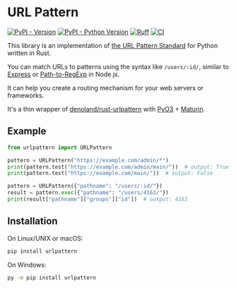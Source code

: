 # URL Pattern

[![PyPI - Version](https://img.shields.io/pypi/v/urlpattern)](https://pypi.org/project/urlpattern/)
[![PyPI - Python Version](https://img.shields.io/pypi/pyversions/urlpattern)](https://pypi.org/project/urlpattern/)
[![Ruff](https://img.shields.io/endpoint?url=https://raw.githubusercontent.com/astral-sh/ruff/main/assets/badge/v2.json)](https://github.com/astral-sh/ruff)
[![CI](https://github.com/urlpattern/python-urlpattern/actions/workflows/CI.yml/badge.svg)](https://github.com/urlpattern/python-urlpattern/actions)

This library is an implementation of [the URL Pattern Standard](https://urlpattern.spec.whatwg.org/) for Python written in Rust.

You can match URLs to patterns using the syntax like `/users/:id/`, similar to [Express](https://expressjs.com/) or [Path-to-RegExp](https://github.com/pillarjs/path-to-regexp) in Node.js.

It can help you create a routing mechanism for your web servers or frameworks.

It's a thin wrapper of [denoland/rust-urlpattern](https://github.com/denoland/rust-urlpattern) with [PyO3](https://github.com/PyO3/pyo3) + [Maturin](https://github.com/PyO3/maturin).

## Example

```py
from urlpattern import URLPattern

pattern = URLPattern("https://example.com/admin/*")
print(pattern.test("https://example.com/admin/main/"))  # output: True
print(pattern.test("https://example.com/main/"))  # output: False

pattern = URLPattern({"pathname": "/users/:id/"})
result = pattern.exec({"pathname": "/users/4163/"})
print(result["pathname"]["groups"]["id"])  # output: 4163
```

## Installation

On Linux/UNIX or macOS:

```sh
pip install urlpattern
```

On Windows:

```sh
py -m pip install urlpattern
```
